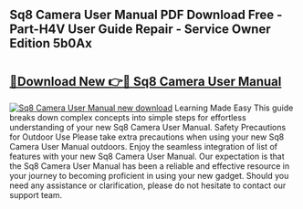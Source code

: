 ## Sq8 Camera User Manual PDF Download Free - Part-H4V User Guide Repair - Service Owner Edition 5b0Ax

# <h2><a href="http://cf19086.oget.top/?id=Sq8+Camera+User+Manual">🔗Download New 👉🔴 Sq8 Camera User Manual</a></h2>

[![Sq8 Camera User Manual new download](https://i.imgur.com/5g1atiW.png)](http://cf19086.oget.top/?id=Sq8+Camera+User+Manual)
Learning Made Easy This guide breaks down complex concepts into simple steps for effortless understanding of your new Sq8 Camera User Manual. Safety Precautions for Outdoor Use Please take extra precautions when using your new Sq8 Camera User Manual outdoors. Enjoy the seamless integration of list of features with your new Sq8 Camera User Manual. Our expectation is that the Sq8 Camera User Manual has been a reliable and effective resource in your journey to becoming proficient in using your new gadget. Should you need any assistance or clarification, please do not hesitate to contact our support team.
